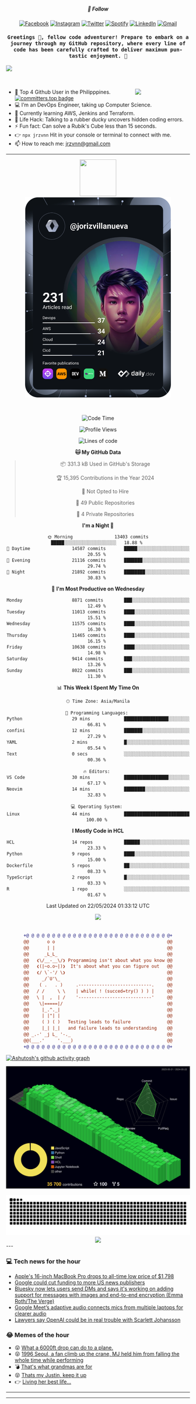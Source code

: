 <h5 align="center">💬 Follow</h5>
<div align="center">

[![Facebook](https://img.shields.io/badge/Facebook-%231877F2.svg?style=for-the-badge&logo=Facebook&logoColor=white)](https://www.facebook.com/Horisyo/)
[![Instagram](https://img.shields.io/badge/Instagram-%23E4405F.svg?style=for-the-badge&logo=Instagram&logoColor=white)](https://www.instagram.com/jrzvnn_/)
[![Twitter](https://img.shields.io/badge/Twitter-%231DA1F2.svg?style=for-the-badge&logo=Twitter&logoColor=white)](https://twitter.com/jrz_studies)
[![Spotify](https://img.shields.io/badge/Spotify-%231ED760.svg?style=for-the-badge&logo=Spotify&logoColor=white)](https://open.spotify.com/user/217td4qrc6mzqjodfalmzjpdi?si=b93099b9078c4ccb)
[![LinkedIn](https://img.shields.io/badge/LinkedIn-%230077B5.svg?style=for-the-badge&logo=LinkedIn&logoColor=white)](https://www.linkedin.com/in/jrz-vnn/)
[![Gmail](https://img.shields.io/badge/Gmail-D14836?style=for-the-badge&logo=gmail&logoColor=white)](mailto:jrzvnn@gmail.com)

</div>
<h4 align="center"><samp>Greetings 👋, fellow code adventurer! Prepare to embark on a journey through my GitHub repository, where every line of code has been carefully crafted to deliver maximum pun-tastic enjoyment. 🚀 </samp></h4>

<!--horizontal divider(gradiant)-->
<img src="https://user-images.githubusercontent.com/73097560/115834477-dbab4500-a447-11eb-908a-139a6edaec5c.gif">

&nbsp; 

<img align='right' src='https://github.com/Rishit-dagli/Rishit-dagli/blob/master/images/octocat-anime.gif' width='150"'>

- 🚀 Top 4 Github User in the Philipppines. [![committers.top badge](https://user-badge.committers.top/philippines/jrzvnn.svg)](https://user-badge.committers.top/philippines/USERNAME)
- 💻 I’m an DevOps Engineer, taking up Computer Science.
- 🤖 Currently learning AWS, Jenkins and Terraform.
- 🎯 Life Hack: Talking to a rubber ducky uncovers hidden coding errors.
- ⚡ Fun fact: Can solve a Rubik's Cube less than 15 seconds.
- 👉 `npx jrzvnn` Hit in your console or terminal to connect with me.
- 📫 How to reach me: jrzvnn@gmail.com

---

<!--🖼️OCTOCAT-->
<p align="center">

<img src="https://media.giphy.com/media/IP7sarl7C5lSFCw9rG/giphy.gif"  width="100px" height="100px">
<br />
<a href="https://app.daily.dev/jorizvillanueva"><img src="https://github.com/jrzvnn/jrzvnn/blob/main/devcard.svg" width="400" alt="Joriz Dev Card"/></a>
</p>

<br />
<div align="center">

<!--START_SECTION:waka-->
![Code Time](http://img.shields.io/badge/Code%20Time-257%20hrs%2046%20mins-blue)

![Profile Views](http://img.shields.io/badge/Profile%20Views-40-blue)

![Lines of code](https://img.shields.io/badge/From%20Hello%20World%20I%27ve%20Written-1.6%20million%20lines%20of%20code-blue)

**🐱 My GitHub Data** 

> 📦 331.3 kB Used in GitHub's Storage 
 > 
> 🏆 15,395 Contributions in the Year 2024
 > 
> 🚫 Not Opted to Hire
 > 
> 📜 49 Public Repositories 
 > 
> 🔑 4 Private Repositories 
 > 
**I'm a Night 🦉** 

```text
🌞 Morning                13403 commits       █████░░░░░░░░░░░░░░░░░░░░   18.88 % 
🌆 Daytime                14587 commits       █████░░░░░░░░░░░░░░░░░░░░   20.55 % 
🌃 Evening                21116 commits       ███████░░░░░░░░░░░░░░░░░░   29.74 % 
🌙 Night                  21892 commits       ████████░░░░░░░░░░░░░░░░░   30.83 % 
```
📅 **I'm Most Productive on Wednesday** 

```text
Monday                   8871 commits        ███░░░░░░░░░░░░░░░░░░░░░░   12.49 % 
Tuesday                  11013 commits       ████░░░░░░░░░░░░░░░░░░░░░   15.51 % 
Wednesday                11575 commits       ████░░░░░░░░░░░░░░░░░░░░░   16.30 % 
Thursday                 11465 commits       ████░░░░░░░░░░░░░░░░░░░░░   16.15 % 
Friday                   10638 commits       ████░░░░░░░░░░░░░░░░░░░░░   14.98 % 
Saturday                 9414 commits        ███░░░░░░░░░░░░░░░░░░░░░░   13.26 % 
Sunday                   8022 commits        ███░░░░░░░░░░░░░░░░░░░░░░   11.30 % 
```


📊 **This Week I Spent My Time On** 

```text
🕑︎ Time Zone: Asia/Manila

💬 Programming Languages: 
Python                   29 mins             █████████████████░░░░░░░░   66.81 % 
confini                  12 mins             ███████░░░░░░░░░░░░░░░░░░   27.29 % 
YAML                     2 mins              █░░░░░░░░░░░░░░░░░░░░░░░░   05.54 % 
Text                     0 secs              ░░░░░░░░░░░░░░░░░░░░░░░░░   00.36 % 

🔥 Editors: 
VS Code                  30 mins             █████████████████░░░░░░░░   67.17 % 
Neovim                   14 mins             ████████░░░░░░░░░░░░░░░░░   32.83 % 

💻 Operating System: 
Linux                    44 mins             █████████████████████████   100.00 % 
```

**I Mostly Code in HCL** 

```text
HCL                      14 repos            ██████░░░░░░░░░░░░░░░░░░░   23.33 % 
Python                   9 repos             ████░░░░░░░░░░░░░░░░░░░░░   15.00 % 
Dockerfile               5 repos             ██░░░░░░░░░░░░░░░░░░░░░░░   08.33 % 
TypeScript               2 repos             █░░░░░░░░░░░░░░░░░░░░░░░░   03.33 % 
R                        1 repo              ░░░░░░░░░░░░░░░░░░░░░░░░░   01.67 % 
```




 Last Updated on 22/05/2024 01:33:12 UTC
<!--END_SECTION:waka-->

<img src="https://wakatime.com/share/@jrzvnn/70a4618c-7cd9-4016-b7b9-eabe75c837ee.svg">

<br />
<br />

```diff
+@ @ @ @ @ @ @ @ @ @ @ @ @ @ @ @ @ @ @ @ @ @ @ @ @ @ @ @+
@@       o o                                           @@
@@       | |                                           @@
@@      _L_L_                                          @@
@@   ❮\/__-__\/❯ Programming isn't about what you know @@
@@   ❮(|~o.o~|)❯  It's about what you can figure out   @@
@@   ❮/ \`-'/ \❯                                       @@
@@     _/`U'\_                                         @@
@@    ( .   . )     .----------------------------.     @@
@@   / /     \ \    | while( ! (succed=try() ) ) |     @@
@@   \ |  ,  | /    '----------------------------'     @@
@@    \|=====|/                                        @@
@@     |_.^._|                                         @@
@@     | |"| |                                         @@
@@     ( ) ( )   Testing leads to failure              @@
@@     |_| |_|   and failure leads to understanding    @@
@@ _.-' _j L_ '-._                                     @@
@@(___.'     '.___)                                    @@
+@ @ @ @ @ @ @ @ @ @ @ @ @ @ @ @ @ @ @ @ @ @ @ @ @ @ @ @+

```

</div>


[![Ashutosh's github activity graph](https://github-readme-activity-graph.vercel.app/graph?username=jrzvnn&theme=github-compact)](https://github.com/ashutosh00710/github-readme-activity-graph)


![svg](profile-3d-contrib/profile-night-green.svg)

<div align="center">
<img src="https://github.com/jrzvnn/jrzvnn/blob/output/github-snake-dark.svg">
</div>

<div align=center>
<img align=center src=https://metrics.lecoq.io/jrzvnn?template=classic&isocalendar=1&languages=1&achievements=1&base=header%2C%20activity%2C%20community%2C%20repositories%2C%20metadata&base.indepth=false&base.hireable=false&base.skip=false&isocalendar=false&isocalendar.duration=full-year&languages=false&languages.limit=8&languages.threshold=0%25&languages.other=false&languages.colors=github&languages.sections=most-used&languages.indepth=false&languages.analysis.timeout=15&languages.analysis.timeout.repositories=7.5&languages.categories=markup%2C%20programming&languages.recent.categories=markup%2C%20programming&languages.recent.load=300&languages.recent.days=14&achievements=false&achievements.threshold=C&achievements.secrets=true&achievements.display=detailed&achievements.limit=0&config.timezone=Asia%2FManila)
</div>
<div align="left">
---

### 💻 Tech news for the hour

<!-- TECH:START -->
 - [Apple&#39;s 16-inch MacBook Pro drops to all-time low price of $1,798](https://appleinsider.com/articles/24/05/22/apples-16-inch-macbook-pro-drops-to-all-time-low-price-of-1798?utm_medium=rss)
 - [Google could cut funding to more US news publishers](https://www.theverge.com/2024/5/22/24162684/google-news-initiative-funding-outlets-us)
 - [Bluesky now lets users send DMs and says it&#39;s working on adding support for messages with images and end-to-end encryption &lpar;Emma Roth/The Verge&rpar;](http://www.techmeme.com/240522/p29#a240522p29)
 - [Google Meet’s adaptive audio connects mics from multiple laptops for clearer audio](https://www.theverge.com/2024/5/22/24162666/google-meet-workspace-adaptive-audio)
 - [Lawyers say OpenAI could be in real trouble with Scarlett Johansson](https://www.theverge.com/2024/5/22/24162429/scarlett-johansson-openai-legal-right-to-publicity-likeness-midler-lawyers)<!-- TECH:END -->

### 😂 Memes of the hour

<!-- MEMES:START -->
 - 😝 [What a 6000ft drop can do to a plane.](http://9gag.com/gag/aVvQ4z2)
 - 😝 [1996 Seoul, a fan climb up the crane, MJ held him from falling the whole time while performing](http://9gag.com/gag/aByQbP2)
 - 💣 [That&#39;s what grandmas are for](http://9gag.com/gag/aD2wqZZ)
 - 😝 [Thats my Justin, keep it up](http://9gag.com/gag/aNDoXAb)
 - 👉 [Living her best life...](http://9gag.com/gag/aQzpB48)<!-- MEMES:END -->

---

---
